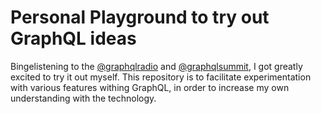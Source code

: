 # Personal Playground to try out GraphQL ideas

Bingelistening to the [@graphqlradio](https://twitter.com/graphqlradio) and
[@graphqlsummit](https://twitter.com/graphqlsummit), I got greatly excited to
try it out myself. This repository is to facilitate experimentation with
various features withing GraphQL, in order to increase my own understanding
with the technology.


